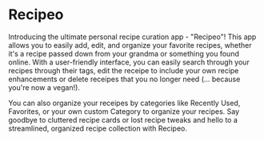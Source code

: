 # Recipeo
Introducing the ultimate personal recipe curation app - "Recipeo"! This app allows you to easily add, edit, and organize your favorite recipes, whether it's a recipe passed down from your grandma or something you found online. With a user-friendly interface, you can easily search through your recipes through their tags, edit the receipe to include your own recipe enhancements or delete receipes that you no longer need (... because you're now a vegan!).

You can also organize your receipes by categories like Recently Used, Favorites, or your own custom Category  to organize your recipes. Say goodbye to cluttered recipe cards or lost recipe tweaks and hello to a streamlined, organized recipe collection with Recipeo.